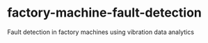# factory-machine-fault-detection
Fault detection in factory machines using vibration data analytics
